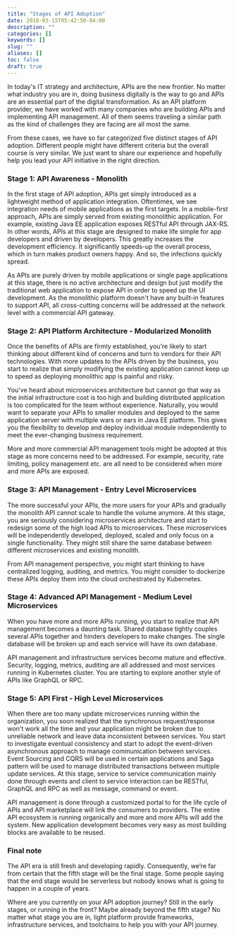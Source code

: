 ```yaml
---
title: "Stages of API Adoption"
date: 2018-03-15T05:42:50-04:00
description: ""
categories: []
keywords: []
slug: ""
aliases: []
toc: false
draft: true
---
```


In today's IT strategy and architecture, APIs are the new frontier. No matter what industry you are in, doing business
digitally is the way to go and APIs are an essential part of the digital transformation. As an API platform provider,
we have worked with many companies who are building APIs and implementing API management. All of them seems traveling
a similar path as the kind of challenges they are facing are all most the same. 

From these cases, we have so far categorized five distinct stages of API adoption. Different people might have different
criteria but the overall course is very similar. We just want to share our experience and hopefully help you lead your
API initiative in the right direction. 

### Stage 1: API Awareness - Monolith 

In the first stage of API adoption, APIs get simply introduced as a lightweight method of application integration. 
Oftentimes, we see integration needs of mobile applications as the first targets. In a mobile-first approach, APIs are 
simply served from existing monolithic application. For example, existing Java EE application exposes RESTful API 
through JAX-RS. In other words, APIs at this stage are designed to make life simple for app developers and driven by
developers. This greatly increases the development efficiency. It significantly speeds-up the overall process, which in 
turn makes product owners happy. And so, the infections quickly spread. 

As APIs are purely driven by mobile applications or single page applications at this stage, there is no active architecture
and design but just modify the traditional web application to expose API in order to speed up the UI development. As the
monolithic platform doesn't have any built-in features to support API, all cross-cutting concerns will be addressed at
the network level with a commercial API gateway.  

### Stage 2: API Platform Architecture - Modularized Monolith

Once the benefits of APIs are firmly established, you’re likely to start thinking about different kind of concerns and
turn to vendors for their API technologies. With more updates to the APIs driven by the business, you start to realize
that simply modifying the existing application cannot keep up to speed as deploying monolithic app is painful and risky. 

You've heard about microservices architecture but cannot go that way as the initial infrastructure cost is too high and
building distributed application is too complicated for the team without experience. Naturally, you would want to separate
your APIs to smaller modules and deployed to the same application server with multiple wars or ears in Java EE platform. 
This gives you the flexibility to develop and deploy individual module independently to meet the ever-changing business
requirement. 

More and more commercial API management tools might be adopted at this stage as more concerns need to be addressed. For
example, security, rate limiting, policy management etc. are all need to be considered when more and more APIs are
exposed.  

### Stage 3: API Management - Entry Level Microservices

The more successful your APIs, the more users for your APIs and gradually the monolith API cannot scale to handle the
volume anymore. At this stage, you are seriously considering microservices architecture and start to redesign some of the
high load APIs to microservices. These microservices will be independently developed, deployed, scaled and only focus on
a single functionality. They might still share the same database between different microservices and existing monolith.

From API management perspective, you might start thinking to have centralized logging, auditing, and metrics. You might
consider to dockerize these APIs deploy them into the cloud orchestrated by Kubernetes. 

### Stage 4: Advanced API Management - Medium Level Microservices 

When you have more and more APIs running, you start to realize that API management becomes a daunting task. Shared database
tightly couples several APIs together and hinders developers to make changes. The single database will be broken up
and each service will have its own database. 

API management and infrastructure services become mature and effective. Security, logging, metrics, auditing are all
addressed and most services running in Kubernetes cluster. You are starting to explore another style of APIs like GraphQL
or RPC.  

### Stage 5: API First - High Level Microservices

When there are too many update microservices running within the organization, you soon realized that the synchronous
request/response won't work all the time and your application might be broken due to unreliable network and leave data
inconsistent between services. You start to investigate eventual consistency and start to adopt the event-driven asynchronous
approach to manage communication between services. Event Sourcing and CQRS will be used in certain applications and Saga
pattern will be used to manage distributed transactions between multiple update services. At this stage, service to
service communication mainly done through events and client to service interaction can be RESTful, GraphQL and RPC as
well as message, command or event. 

API management is done through a customized portal to for the life cycle of APIs and API marketplace will link the consumers
to providers. The entire API ecosystem is running organically and more and more APIs will add the system. New
application development becomes very easy as most building blocks are available to be reused. 

### Final note

The API era is still fresh and developing rapidly. Consequently, we’re far from certain that the fifth stage will be the 
final stage. Some people saying that the end stage would be serverless but nobody knows what is going to happen in a 
couple of years. 

Where are you currently on your API adoption journey? Still in the early stages, or running in the front? Maybe already 
beyond the fifth stage? No matter what stage you are in, light platform provide frameworks, infrastructure services, and 
toolchains to help you with your API journey. 

